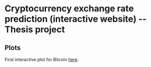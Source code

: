 # Cryptocurrency exchange rate prediction (interactive website) -- Thesis project
## Plots
First interactive plot for Bitcoin [here](https://yeniuma.github.io/thesis/index.html).

